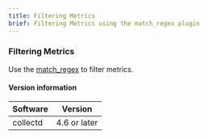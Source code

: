 ```yaml
---
title: Filtering Metrics
brief: Filtering Metrics using the match_regex plugin
---
```

### Filtering Metrics

Use the [match_regex](https://collectd.org/wiki/index.php/Match:RegEx) to filter metrics.

#### Version information

| Software           | Version               |
|--------------------|-----------------------|
| collectd           |  4.6 or later         |
